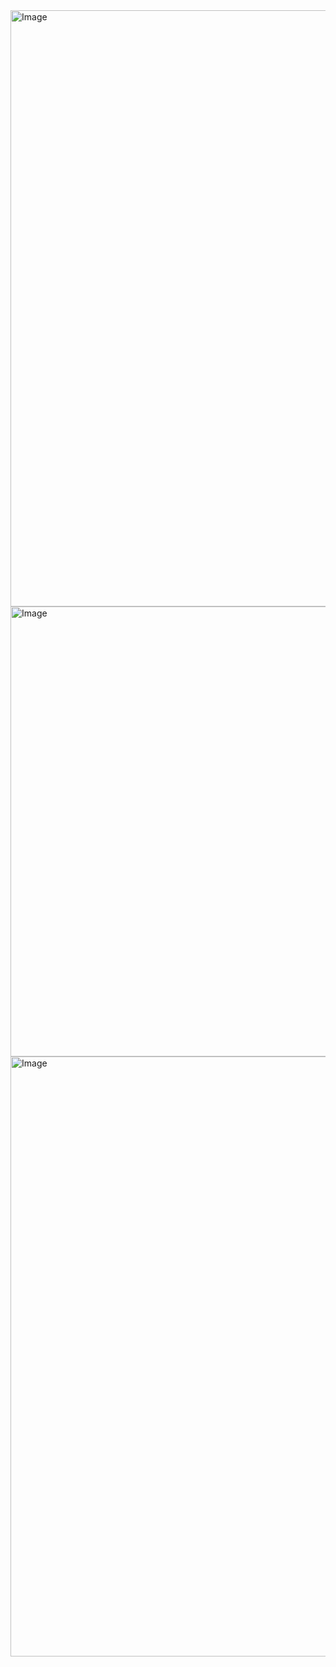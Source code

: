 <img width="954" alt="Image" src="https://github.com/user-attachments/assets/e1afb80b-12a6-4421-8480-0d6731129852" />

<img width="720" alt="Image" src="https://github.com/user-attachments/assets/61f74146-40f3-46a9-bb76-a76853728fcd" />

<img width="960" alt="Image" src="https://github.com/user-attachments/assets/c44092cc-f9de-474d-a9bb-a4bd55b4c026" />

